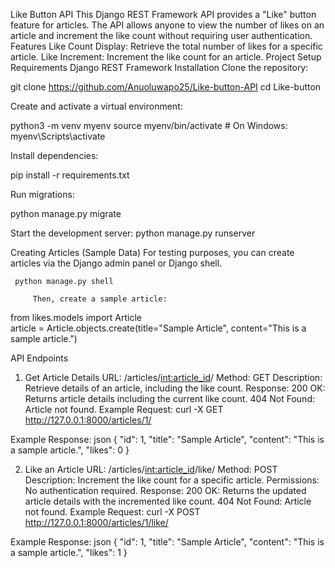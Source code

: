 Like Button API
This Django REST Framework API provides a "Like" button feature for articles. The API allows anyone to view the number of likes on an article and increment the like count without requiring user authentication.
Features
Like Count Display: Retrieve the total number of likes for a specific article.
Like Increment: Increment the like count for an article.
Project Setup
Requirements
Django REST Framework
Installation
Clone the repository:

git clone https://github.com/Anuoluwapo25/Like-button-API
      cd Like-button

Create and activate a virtual environment:

python3 -m venv myenv
     source myenv/bin/activate  # On Windows: myenv\Scripts\activate

Install dependencies:

pip install -r requirements.txt

Run migrations:

python manage.py migrate

Start the development server:
python manage.py runserver

Creating Articles (Sample Data)
For testing purposes, you can create articles via the Django admin panel or Django shell.

     python manage.py shell

         Then, create a sample article:
from likes.models import Article  
article = Article.objects.create(title="Sample Article", content="This is a sample article.")

API Endpoints
1. Get Article Details
URL: /articles/<int:article_id>/
Method: GET
Description: Retrieve details of an article, including the like count.
Response:
200 OK: Returns article details including the current like count.
404 Not Found: Article not found.
Example Request:
curl -X GET http://127.0.0.1:8000/articles/1/

Example Response:
json
{
  "id": 1,
  "title": "Sample Article",
  "content": "This is a sample article.",
  "likes": 0
}

2. Like an Article
URL: /articles/<int:article_id>/like/
Method: POST
Description: Increment the like count for a specific article.
Permissions: No authentication required.
Response:
200 OK: Returns the updated article details with the incremented like count.
404 Not Found: Article not found.
Example Request:
curl -X POST http://127.0.0.1:8000/articles/1/like/

Example Response:
json
{
  "id": 1,
  "title": "Sample Article",
  "content": "This is a sample article.",
  "likes": 1
}



